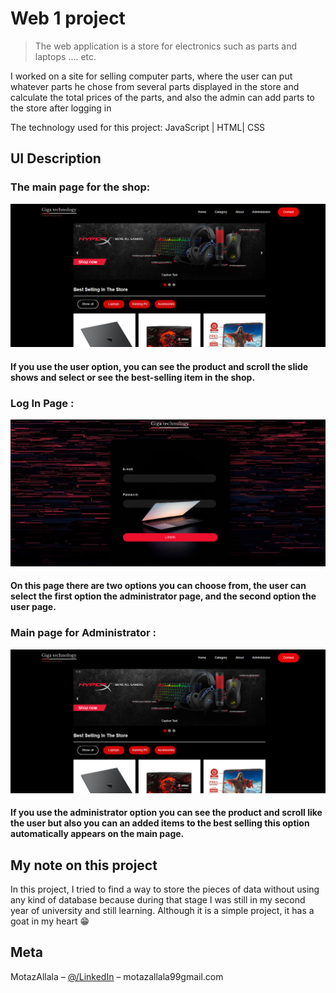 # Web 1 project
> The web application is a store for electronics such as parts and laptops .... etc.
<!--
[![NPM Version][npm-image]][npm-url]
[![Build Status][travis-image]][travis-url]
[![Downloads Stats][npm-downloads]][npm-url]
-->
I worked on a site for selling computer parts, where the
user can put whatever parts he chose from several
parts displayed in the store and calculate the total
prices of the parts, and also the admin can add parts
to the store after logging in

The technology used for this project: JavaScript | HTML| CSS




## UI Description
### The main page for the shop:

<img src="RMsrc/Screenshot 2023-06-27 175232.png"/>



#### If you use the user option, you can see the product and scroll the slide shows and select or see the best-selling item in the shop.


### Log In Page :

<img src="RMsrc/Screenshot 2023-06-27 175331.png"/>


#### On this page there are two options you can choose from, the user can select the first option the administrator page, and the second option the user page.



### Main page for Administrator :

<img src="RMsrc/Screenshot 2023-06-27 175232.png"/>


#### If you use the administrator option you can see the product and scroll like the user but also you can an added items to the best selling this option automatically appears on the main page.



## My note on this project

In this project, I tried to find a way to store the pieces of data without using any kind of database because during that stage I was still in my second year of university and still learning.
Although it is a simple project, it has a goat in my heart 😁



## Meta

MotazAllala – [@/LinkedIn](https://www.linkedin.com/in/motaz-allala-b9699922a/) – motazallala99gmail.com





<!-- Markdown link & img dfn's -->
[npm-image]: 
[npm-url]: 
[npm-downloads]:
[travis-image]: 
[travis-url]: 
[wiki]: 
